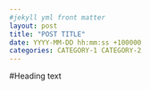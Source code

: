 ```yaml
---
#jekyll yml front matter
layout: post
title: "POST TITLE"
date: YYYY-MM-DD hh:mm:ss +100000
categories: CATEGORY-1 CATEGORY-2
---
```


#Heading
text